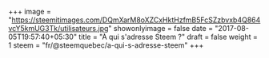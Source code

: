 +++
image = "https://steemitimages.com/DQmXarM8oXZCxHktHzfmB5FcSZzbvxb4Q864vcY5kmUG3Tk/utilisateurs.jpg"
showonlyimage = false
date = "2017-08-05T19:57:40+05:30"
title = "À qui s'adresse Steem ?"
draft = false
weight = 1
steem = "fr/@steemquebec/a-qui-s-adresse-steem"
+++


<!--more-->
